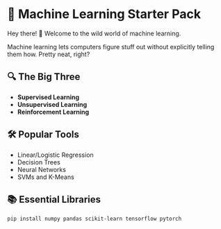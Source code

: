 # 🤖 Machine Learning Starter Pack

Hey there! 👋 Welcome to the wild world of machine learning. 

Machine learning lets computers figure stuff out without explicitly telling them how. Pretty neat, right?

## 🔍 The Big Three
- **Supervised Learning**
- **Unsupervised Learning** 
- **Reinforcement Learning**

## 🛠️ Popular Tools
- Linear/Logistic Regression 
- Decision Trees 
- Neural Networks 
- SVMs and K-Means


## 📚 Essential Libraries
```
pip install numpy pandas scikit-learn tensorflow pytorch
```




